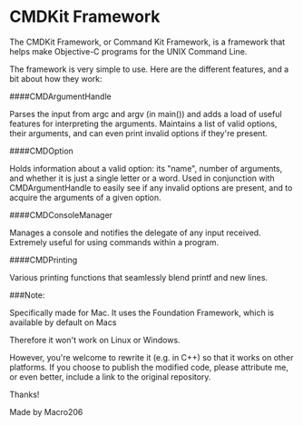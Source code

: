 CMDKit Framework
================

The CMDKit Framework, or Command Kit Framework, is a framework that helps make Objective-C programs for the UNIX Command Line.  

The framework is very simple to use. Here are the different features, and a bit about how they work:

####CMDArgumentHandle

Parses the input from argc and argv (in main()) and adds a load of useful features for interpreting the arguments. Maintains a list of valid options, their arguments, and can even print invalid options if they're present.

####CMDOption

Holds information about a valid option: its "name", number of arguments, and whether it is just a single letter or a word. Used in conjunction with CMDArgumentHandle to easily see if any invalid options are present, and to acquire the arguments of a given option.

####CMDConsoleManager

Manages a console and notifies the delegate of any input received. Extremely useful for using commands within a program.

####CMDPrinting

Various printing functions that seamlessly blend printf and new lines.

###Note:  
  
Specifically made for Mac. It uses the Foundation Framework, which is available by default on Macs

Therefore it won't work on Linux or Windows.

However, you're welcome to rewrite it (e.g. in C++) so that it works on other platforms. If you choose to publish the modified code, please attribute me, or even better, include a link to the original repository.

Thanks!

Made by Macro206
